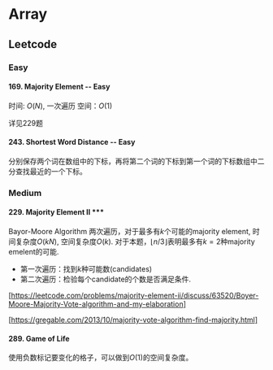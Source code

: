 # Array
## Leetcode
### Easy

#### 169. Majority Element -- Easy
时间: $O(N)$, 一次遍历
空间：$O(1)$

详见229题

#### 243. Shortest Word Distance -- Easy
分别保存两个词在数组中的下标，再将第二个词的下标到第一个词的下标数组中二分查找最近的一个下标。

### Medium
#### 229. Majority Element II ***
Bayor-Moore Algorithm
两次遍历，对于最多有$k$个可能的majority element, 时间复杂度$O(kN)$, 空间复杂度$O(k)$. 对于本题，$\lfloor n/3 \rfloor$表明最多有$k=2$种majority emelent的可能.
* 第一次遍历：找到$k$种可能数(candidates)
* 第二次遍历：检验每个candidate的个数是否满足条件.


[https://leetcode.com/problems/majority-element-ii/discuss/63520/Boyer-Moore-Majority-Vote-algorithm-and-my-elaboration]

[https://gregable.com/2013/10/majority-vote-algorithm-find-majority.html]

#### 289. Game of Life
使用负数标记要变化的格子，可以做到$O(1)$的空间复杂度。